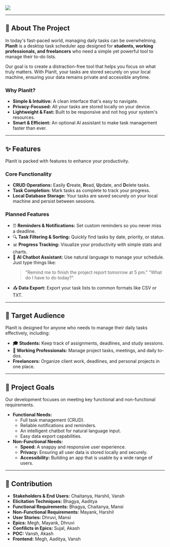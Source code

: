 <img src="https://capsule-render.vercel.app/api?type=venom&height=200&color=gradient&text=PlanIt-TaskScheduler&textBg=false&fontColor=FFFFFF&stroke=000000&animation=twinkling">
</div>


---

## 🎯 About The Project

In today's fast-paced world, managing daily tasks can be overwhelming. **PlanIt** is a desktop task scheduler app designed for **students, working professionals, and freelancers** who need a simple yet powerful tool to manage their to-do lists.

Our goal is to create a distraction-free tool that helps you focus on what truly matters. With PlanIt, your tasks are stored securely on your local machine, ensuring your data remains private and accessible anytime.

### Why PlanIt?
* **Simple & Intuitive:** A clean interface that's easy to navigate.
* **Privacy-Focused:** All your tasks are stored locally on your device.
* **Lightweight & Fast:** Built to be responsive and not hog your system's resources.
* **Smart & Efficient:** An optional AI assistant to make task management faster than ever.

---

## ✨ Features

PlanIt is packed with features to enhance your productivity.

### Core Functionality
* **CRUD Operations:** Easily **C**reate, **R**ead, **U**pdate, and **D**elete tasks.
* **Task Completion:** Mark tasks as complete to track your progress.
* **Local Database Storage:** Your tasks are saved securely on your local machine and persist between sessions.

### Planned Features
* ⏰ **Reminders & Notifications:** Set custom reminders so you never miss a deadline.
* 🔍 **Task Filtering & Sorting:** Quickly find tasks by date, priority, or status.
* 📊 **Progress Tracking:** Visualize your productivity with simple stats and charts.
* 🤖 **AI Chatbot Assistant:** Use natural language to manage your schedule. Just type things like:
    > "Remind me to finish the project report tomorrow at 5 pm."
    > "What do I have to do today?"
* 📤 **Data Export:** Export your task lists to common formats like CSV or TXT.

---

## 👥 Target Audience

PlanIt is designed for anyone who needs to manage their daily tasks effectively, including:
* **🎓 Students:** Keep track of assignments, deadlines, and study sessions.
* **💼 Working Professionals:** Manage project tasks, meetings, and daily to-dos.
* **Freelancers:** Organize client work, deadlines, and personal projects in one place.

---

## 🚀 Project Goals

Our development focuses on meeting key functional and non-functional requirements.

* **Functional Needs:**
    * Full task management (CRUD).
    * Reliable notifications and reminders.
    * An intelligent chatbot for natural language input.
    * Easy data export capabilities.
* **Non-Functional Needs:**
    * **Speed:** A snappy and responsive user experience.
    * **Privacy:** Ensuring all user data is stored locally and securely.
    * **Accessibility:** Building an app that is usable by a wide range of users.

---

## 🤝 Contribution

* **Stakeholders & End Users:** Chaitanya, Harshil, Vansh
* **Elicitation Techniques:** Bhagya, Aaditya
* **Functional Requirements:** Bhagya, Chaitanya, Mansi
* **Non-Functional Requirements:** Mayank, Harshil
* **User Stories:** Dhruvi, Mansi
* **Epics:** Megh, Mayank, Dhruvi
* **Confilicts in Epics:** Sujal, Akash
* **POC:** Vansh, Akash
* **Frontend:** Megh, Aaditya, Vansh
